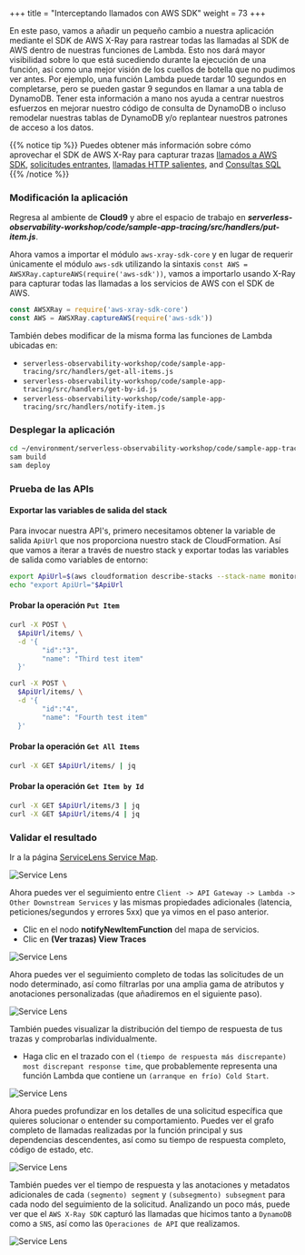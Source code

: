 +++
title = "Interceptando llamados con AWS SDK"
weight = 73
+++

En este paso, vamos a añadir un pequeño cambio a nuestra aplicación mediante el SDK de AWS X-Ray para rastrear todas las llamadas al SDK de AWS dentro de nuestras funciones de Lambda. Esto nos dará mayor visibilidad sobre lo que está sucediendo durante la ejecución de una función, así como una mejor visión de los cuellos de botella que no pudimos ver antes. Por ejemplo, una función Lambda puede tardar 10 segundos en completarse, pero se pueden gastar 9 segundos en llamar a una tabla de DynamoDB. Tener esta información a mano nos ayuda a centrar nuestros esfuerzos en mejorar nuestro código de consulta de DynamoDB o incluso remodelar nuestras tablas de DynamoDB y/o replantear nuestros patrones de acceso a los datos.

{{% notice tip %}}
Puedes obtener más información sobre cómo aprovechar el SDK de AWS X-Ray para capturar trazas [llamados a AWS SDK](https://docs.aws.amazon.com/xray/latest/devguide/xray-sdk-nodejs-awssdkclients.html), [solicitudes entrantes](https://docs.aws.amazon.com/xray/latest/devguide/xray-sdk-nodejs-middleware.html), [llamadas HTTP salientes](https://docs.aws.amazon.com/xray/latest/devguide/xray-sdk-nodejs-httpclients.html), and [Consultas SQL](https://docs.aws.amazon.com/xray/latest/devguide/xray-sdk-nodejs-sqlclients.html)
{{% /notice %}}

### Modificación la aplicación

Regresa al ambiente de **Cloud9** y abre el espacio de trabajo en ***serverless-observability-workshop/code/sample-app-tracing/src/handlers/put-item.js***.

Ahora vamos a importar el módulo `aws-xray-sdk-core` y en lugar de requerir únicamente el módulo `aws-sdk` utilizando la sintaxis `const AWS = AWSXRay.captureAWS(require('aws-sdk'))`, vamos a importarlo usando X-Ray para capturar todas las llamadas a los servicios de AWS con el SDK de AWS.

```javascript
const AWSXRay = require('aws-xray-sdk-core')
const AWS = AWSXRay.captureAWS(require('aws-sdk'))
```

También debes modificar de la misma forma las funciones de Lambda ubicadas en:
- `serverless-observability-workshop/code/sample-app-tracing/src/handlers/get-all-items.js`
- `serverless-observability-workshop/code/sample-app-tracing/src/handlers/get-by-id.js`
- `serverless-observability-workshop/code/sample-app-tracing/src/handlers/notify-item.js`

### Desplegar la aplicación

```sh
cd ~/environment/serverless-observability-workshop/code/sample-app-tracing
sam build
sam deploy
```

### Prueba de las APIs

#### Exportar las variables de salida del stack

Para invocar nuestra API's, primero necesitamos obtener la variable de salida  `ApiUrl` que nos proporciona nuestro stack de CloudFormation. Así que vamos a iterar a través de nuestro stack y exportar todas las variables de salida como variables de entorno:

```sh
export ApiUrl=$(aws cloudformation describe-stacks --stack-name monitoring-app-tracing --output json | jq '.Stacks[].Outputs[] | select(.OutputKey=="ApiUrl") | .OutputValue' | sed -e 's/^"//'  -e 's/"$//')
echo "export ApiUrl="$ApiUrl
```

#### Probar la operación `Put Item`

```sh
curl -X POST \
  $ApiUrl/items/ \
  -d '{
        "id":"3",  
        "name": "Third test item"
  }'

curl -X POST \
  $ApiUrl/items/ \
  -d '{
        "id":"4",  
        "name": "Fourth test item"
  }'
```

#### Probar la operación `Get All Items`

```sh
curl -X GET $ApiUrl/items/ | jq
```

#### Probar la operación `Get Item by Id`

```sh
curl -X GET $ApiUrl/items/3 | jq
curl -X GET $ApiUrl/items/4 | jq
```

### Validar el resultado

Ir a la página [ServiceLens Service Map](https://console.aws.amazon.com/cloudwatch/home?#servicelens:map).

![Service Lens](/images/tracing_sdk_1.png)

Ahora puedes ver el seguimiento entre `Client -> API Gateway -> Lambda -> Other Downstream Services` y las mismas propiedades adicionales (latencia, peticiones/segundos y errores 5xx) que ya vimos en el paso anterior.

- Clic en el nodo **notifyNewItemFunction** del mapa de servicios.
- Clic en **(Ver trazas) View Traces**

![Service Lens](/images/tracing_sdk_2.png)

Ahora puedes ver el seguimiento completo de todas las solicitudes de un nodo determinado, así como filtrarlas por una amplia gama de atributos y anotaciones personalizadas (que añadiremos en el siguiente paso).

![Service Lens](/images/tracing_sdk_3.png)

También puedes visualizar la distribución del tiempo de respuesta de tus trazas y comprobarlas individualmente.

- Haga clic en el trazado con el `(tiempo de respuesta más discrepante) most discrepant response time`, que probablemente representa una función Lambda que contiene un `(arranque en frío) Cold Start`.

![Service Lens](/images/tracing_sdk_4.png)

Ahora puedes profundizar en los detalles de una solicitud específica que quieres solucionar o entender su comportamiento. Puedes ver el grafo completo de llamadas realizadas por la función principal y sus dependencias descendentes, así como su tiempo de respuesta completo, código de estado, etc.

![Service Lens](/images/tracing_sdk_5.png)

También puedes ver el tiempo de respuesta y las anotaciones y metadatos adicionales de cada `(segmento) segment` y `(subsegmento) subsegment` para cada nodo del seguimiento de la solicitud. Analizando un poco más, puede ver que el `AWS X-Ray SDK` capturó las llamadas que hicimos tanto a `DynamoDB` como a `SNS`, así como las `Operaciones de API` que realizamos.

![Service Lens](/images/tracing_sdk_6.png)
